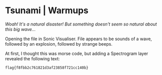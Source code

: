 # Tsunami | Warmups

*Woah! It's a natural disaster! But something doesn't seem so natural about this big wave...*

Opening the file in Sonic Visualiser.  File appears to be sounds of a wave, followed by an explosion, followed by strange beeps.

At first, I thought this was morse code, but adding a Spectrogram layer revealed the following text:

```
flag{f8fbb2c761821d3af23858f721cc140b}
```
